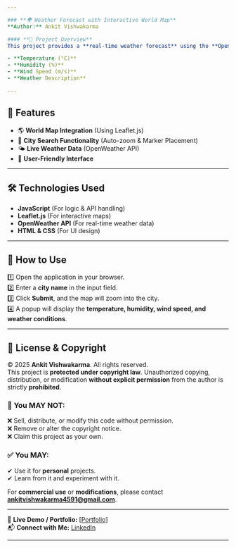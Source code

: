 ```yaml
---

### **🌍 Weather Forecast with Interactive World Map**  
**Author:** Ankit Vishwakarma  

#### **📌 Project Overview**  
This project provides a **real-time weather forecast** using the **OpenWeather API** and an interactive **world map**. Users can enter a **city name**, and the map will zoom in to the selected location, displaying:  

- **Temperature (°C)**  
- **Humidity (%)**  
- **Wind Speed (m/s)**  
- **Weather Description**  

---
```




## **🚀 Features**
- 🌎 **World Map Integration** (Using Leaflet.js)  
- 📍 **City Search Functionality** (Auto-zoom & Marker Placement)  
- 🌤️ **Live Weather Data** (OpenWeather API)  
- 🎨 **User-Friendly Interface**  

---

## **🛠️ Technologies Used**
- **JavaScript** (For logic & API handling)  
- **Leaflet.js** (For interactive maps)  
- **OpenWeather API** (For real-time weather data)  
- **HTML & CSS** (For UI design)  

---

## **🔧 How to Use**
1️⃣ Open the application in your browser.  
2️⃣ Enter a **city name** in the input field.  
3️⃣ Click **Submit**, and the map will zoom into the city.  
4️⃣ A popup will display the **temperature, humidity, wind speed, and weather conditions**.  

---

## **📜 License & Copyright**
© 2025 **Ankit Vishwakarma**. All rights reserved.  
This project is **protected under copyright law**. Unauthorized copying, distribution, or modification **without explicit permission** from the author is strictly **prohibited**.  

### 🚫 **You MAY NOT:**
❌ Sell, distribute, or modify this code without permission.  
❌ Remove or alter the copyright notice.  
❌ Claim this project as your own.  

### ✅ **You MAY:**
✔ Use it for **personal** projects.  
✔ Learn from it and experiment with it.  

For **commercial use** or **modifications**, please contact **ankitvishwakarma4591@gmail.com**.  

---

🔗 **Live Demo / Portfolio:** [[Portfolio](https://ankit-portfolio-90d501.netlify.app/)]  
📬 **Connect with Me:** [LinkedIn](https://www.linkedin.com/in/ankit-vishwakarma-324baa2a6/)  

---

